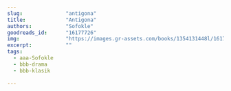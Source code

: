 ```yaml
---
slug:              "antigona"
title:             "Antigona"
authors:           "Sofokle"
goodreads_id:      "16177726"
img:               "https://images.gr-assets.com/books/1354131448l/16177726.jpg"
excerpt:           ""
tags:
  - aaa-Sofokle
  - bbb-drama
  - bbb-klasik
  
---
```


